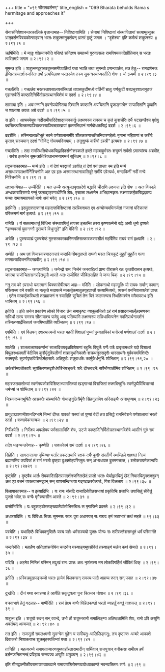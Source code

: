 +++
title = "०९९ श्रीरामदर्शनम्"
title_english = "099 Bharata beholds Rama s hermitage and approaches it"

+++


सेनासंनिवेशानन्तरकालिकं वृत्तान्तमाह-- निविष्टायामिति । सेनायां
निविष्टायां संस्थापितायां सत्यामुत्सुकः भ्रातृदर्शनविषयकोत्साहवान् भरतः
शत्रुघ्नमनुदर्शयन् भ्रातरं द्रष्टुं जगाम । "दृशेश्च" इति कर्मत्वं
शत्रुघ्नस्य  ॥  २।९९।१  ॥   

  

ऋषिमिति । मे मातृ़ः शीघ्रमानयेति वसिष्ठं सन्दिश्य सम्प्रार्थ्य
गुरुवत्सलः रामविषयकातिप्रीतिमान् स भरतः त्वरितमग्रे जगाम  ॥  २।९९।२  ॥   

  

सुमन्त्र इति । शत्रुघ्नमदूराच्छत्रुघ्नसमीपवर्तित्वं यथा भवति तथा
सुमन्त्रो ऽप्यन्ववर्तत, तत्र हेतुः-- रामदर्शनजः ईप्सितरामदर्शनजनितः
तर्षो ऽत्यभिलाषः भरतस्येव तस्य सुमन्त्रस्याप्यस्तीति शेषः । चो ऽप्यर्थे
 ॥  २।९९।३  ॥   

  

गच्छन्निति । गच्छन्नेव भरतस्तापसालयसंस्थितां तापसकुटीमध्ये वर्तिनीं
भ्रातुः पर्णकुटीं पत्रप्रचुरशालामुटजं गृहान्तर्वर्ति
काष्ठादिनिर्मितोन्नतस्थानविशेषं च ददर्श  ॥  २।९९।४  ॥   

  

शालाया इति । अवभग्नानि हवनोपयोगितया छिन्नानि काष्ठानि अपचितानि
पूजाङ्गत्वेन सम्पादितानि पुष्पाणि च शालाया अग्रतः अग्रे ददर्श  ॥  २।९९।५
 ॥   

  

स इति । आश्रममेयुषः नदीसमीपादिदेशाद्गमनकर्तुः लक्ष्मणस्य रामस्य च कृतं
कुशचीरैः दर्भैः पटखण्डैश्च वृक्षेषु
क्वचित्क्वचित्कस्याञ्चित्कस्याञ्चिच्छाखायां कृतमभिज्ञानं मार्गबोधकचिह्नं
ददर्श  ॥  २।९९।६  ॥   

  

ददर्शेति । तस्मिन्प्रत्यक्षीभूते भवने पर्णशालासमीपे
शीतकारणाच्छीतनिवारणहेतोः मृगानां महिषाणां च करीषैः कृतान् सञ्चयान् ददर्श
"गोविट् गोमयमस्त्रियाम् । तत्तुशुष्कं करीषो ऽस्त्री" इत्यमरः  ॥  २।९९।७
 ॥   

  

गच्छन्निति । तदा रामस्थितिबोधकचिह्नादिदर्शनोत्तरकाले हृष्टो
महाबाहुर्भरतः शत्रुघ्नं सर्वशो ऽमात्यांश्च अब्रवीत् । सर्वश इत्यनेन
सुमन्त्रातिरिक्तानामप्यागमनं सूचितम्  ॥  २।९९।८  ॥   

  

तद्वचनाकारमाह-- मन्ये इति । यं देशं भरद्वाजो ऽब्रवीत् तं देशं वयं
प्राप्ताः स्म इति मन्ये असाधारणलक्षणैर्निश्चिनोमि अत एव इतः
अस्मात्स्थानान्नातिदूरे समीपे एवेत्यर्थः, मन्दाकिनीं नदीं मन्ये
निश्चिनोमि  ॥  २।९९।९  ॥   

  

लक्षणान्येवाह-- उच्चैरिति । यतः उच्चैः अत्युन्नतवृक्षप्रदेशे बद्धानि
चीराणि लक्ष्यन्त इति शेषः । अतः विकाले अन्धकारादिसमये गन्तुं
जलाद्याहरणार्थमिति शेषः, इच्छता लक्ष्मणेन अभिज्ञानकृतः
लक्ष्मणकर्तृकचिह्नज्ञाप्यः पन्थाः रामाश्रमप्रापको मार्गः अयं भवेत्  ॥ 
२।९९।१०  ॥   

  

इदमिति । इदमुदात्तदन्तानां महादन्तविशिष्टानां तरस्विनामत एव
अन्योन्यमभिगर्जतां गजानां परिक्रान्तं परिक्रमणं मार्ग इत्यर्थः  ॥ 
२।९९।११  ॥   

  

यमिति । यं सततमाधातुं विधिना संस्थापयितुं तापसा इच्छन्ति तस्य
कृष्णवर्त्मनो वह्नेः असौ धूमो दृश्यते "कृष्णवर्त्मा पुमानग्नौ दुराचारे
विधुन्तुदे" इति मेदिनी  ॥  २।९९।१२  ॥   

  

अत्रेति । पुरुषव्याघ्रं पुरुषश्रेष्ठं गुरुसत्कारकारिणमतिसत्कारकरणशीलं
महर्षिमिव राघवं रामं द्रक्ष्यामि  ॥  २।९९।१३  ॥   

  

अथेति । अथ एवं विचारकरणादनन्तरं मन्दाकिनीमनुप्राप्तो राघवो भरतः
चित्रकूटं मुहूर्तं मुहूर्तेन गत्वा तममात्यादिजनमिदमब्रवीत्  ॥  २।९९।१४
 ॥   

  

तद्वचनाकारमाह-- जगत्यामिति । जनेन्द्रो रामः निर्जनं जनराहित्यं प्राप्य
वीरासने रतः कृतवीरासन इत्यर्थः, जगत्यां राजोचितासनरहितभूमौ आस्ते अतः
सजीवितं जीवितसहितं मे जन्म धिक्  ॥  २।९९।१५  ॥   

  

ननु तव को ऽपराधो यदात्मानं धिक्कारोषीत्यत आह-- मदिति । लोकनाथो
महाद्युतिः यो राघवः सर्वान् कामान् परित्यज्य वने वसति सः मत्कृते
मत्प्रयत्ने मत्कर्तृकमातुलगृहप्राप्तौ सत्यामित्यर्थः, व्यसनं
वननिवासक्लेशं प्राप्तः । एतेन मत्कर्तृकस्थितौ तत्प्रव्राजनं न स्यादिति
सूचितं तेन चिरं कालमन्यत्र स्थितिमत्त्वेन ममैवापराध इति ध्वनितम्  ॥ 
२।९९।१६  ॥   

  

इतीति । इति अनेन प्रकारेण लोको विचारः तेन समाकृष्टः व्याकुलचित्तो ऽहं
रामं प्रसादयन्सल्ँलक्ष्मणस्य सन्निधौ तस्य रामस्य सीतायाश्च पादेषु अद्य
पतिष्यामि लक्ष्मणस्य सन्निधावित्यनेन मदतिप्रार्थनादर्शनं
तस्मिन्नप्यार्द्रचित्तत्वं जनयिष्यतीति व्यञ्जितम्  ॥  २।९९।१७  ॥   

  

एवमिति । एवं विलपन् दशरथात्मजो भरतः महतीं विशालां पुण्यां पुण्यप्रापिकां
मनोरमां पर्णशालां ददर्श  ॥  २।९९।१८  ॥   

  

शालेति । शालतालाश्वकर्णानां सालादित्रयवृक्षविशेषाणां बहुभिः विपुलैः
पर्णैः पत्रैः प्रावृतामध्वरे यज्ञे विशालां विपुलस्थलवतीं वेदीमिव
कुशैर्मृदुविस्तीर्णां शक्रायुधनिकाशैः शक्रधनुस्सदृशैः भारसाधनैः
गुर्ववयवविशिष्टैः रुक्मपृष्ठैः सुवर्णपृष्ठविशिष्टैर्महासारैः अतिपुष्टैः
शत्रुबाधकैः कार्मुकैर्धनुर्भिः शोभिताम्  ॥  २।९९।१९,२०  ॥   

  

अर्करश्मिप्रतीकाशैः सूर्यकिरणसदृशैर्धघौरैर्भयङ्करैः शरैः दीप्तवदनैः
सर्पैर्भोगवतीमिव शोभिताम्  ॥  २।९९।२१  ॥   

  

महारजतवासोभ्यां स्वर्णमयकोशविशिष्टाभ्यामसिभ्यां खड्गाभ्यां विराजितां
रुक्मबिन्दुभिः स्वर्णपुष्पैर्विचित्राभ्यां चर्मभ्यां च शोभिताम्  ॥ 
२।९९।२२  ॥   

  

चित्रकाञ्चनभूषितैः आसक्तैः संस्थापितैः गोधाङ्गुलित्रैर्मृगैः सिंहगुहामिव
अरिसङ्घैः अनाधृष्याम्  ॥  २।९९।२३  ॥   

  

प्रागुदक्प्रवणामीशानदिग्भागे निम्नां दीप्तः पावको यस्यां तां पुण्यां
वेदीं तत्र प्रसिद्धे रामनिवेशने पर्णशालायां भरतो ददर्श ।
षण्णामेकत्रान्वयः  ॥  २।९९।२४  ॥   

  

निरीक्ष्येति । निरीक्ष्य अवलोक्य पर्णशालामिति शेषः, उटजे
काष्ठादिनिर्मितोन्नतस्थानविशेषे आसीनं गुरुं रामं ददर्श  ॥  २।९९।२५  ॥   

  

तदेव भङ्ग्यन्तरेणाह-- कृष्णेति । पावकोपमं रामं ददर्श  ॥  २।९९।२६  ॥   

  

सिंहेति । सागरान्तायाः पृथिव्याः भर्तारं प्रकटतयापि रक्षकं दर्भैः कुशैः
संस्तीर्णे स्थण्डिले शाश्वतं नित्यं ब्रह्माणमिव उपविष्टं तं रामं भरतो
दृष्ट्वा दुःखमोहपरिप्लुतः सन् अभ्यधावत द्रुतमगच्छत् । श्लोकत्रयमेकान्वयि
 ॥  २।९९।२७२९  ॥   

  

दृष्ट्वेति । दृष्ट्वैव आर्तः सेवकादिरहितरामदर्शनजनितखेदं प्राप्तो भरतः
धैर्याद्वारयितुं खेदं निवारयितुमशक्नुवन् अत एव वचनं व्यक्तवाचमब्रुवन्
सन् बाष्पसन्दिग्धया गद्गदाक्षरयेत्यर्थः, गिरा विललाप  ॥  २।९९।३०  ॥   

  

विलापाकारमाह-- य इत्यादिभिः । यः रामः संसदि राजादिसेवितसभायां प्रकृतिभिः
प्रजाभिः उपासितुं सेवितुं युक्तो भवेत् सः वन्यैः मृगैरुपासीन आस्ते  ॥ 
२।९९।३१  ॥   

  

वासोभिरिति । यः बहुसाहस्रैरसङ्ख्यातैर्वासोभिरुचितः स मृगाजिने प्रवस्ते
 ॥  २।९९।३२  ॥   

  

अधारयदिति । यः विविधाः चित्राः सुमनसः स्रजः पुरा अधारयत् सः राघवः इमं
जटाभारं कथं सहते  ॥  ९९।३३  ॥   

  

यस्येति । यथादिष्टैः विधिवदनुष्ठितैः यस्य यज्ञैः धर्मसञ्चयो युक्तः
योग्यः सः शरीरक्लेशसम्भूतं धर्मं परिमार्गते  ॥  २।९९।३४  ॥   

  

चन्दनेनेति । महार्हेण अतिप्रशंसनीयेन चन्दनेन यस्याङ्गमुपसेवितं तस्याङ्गं
मलेन कथं सेव्यते  ॥  २।९९।३५  ॥   

  

यदिति । अहमेव निमित्तं यस्मिन् तद्दुःखं रामः प्राप्तः अतः नृशंसस्य मम
लोकविगर्हितं जीवितं धिक्  ॥  २।९९।३६  ॥   

  

इतीति । प्रस्विन्नमुखपङ्कजो भरतः इत्येवं विलपन्सन् रामस्य पादौ अप्राप्य
रुदन् सन् पपात  ॥  २।९९।३७  ॥   

  

दुःखेति । दीनं यथा स्यात्तथा हे आर्येति सकृदुक्त्वा पुनः किञ्चन नोवाच  ॥ 
२।९९।३८  ॥   

  

वचनाभावे हेतुं वदन्नाह-- बाष्पैरिति । रामं प्रेक्ष्य बाष्पैः पिहितकण्ठो
भरतो व्याहर्तुं वक्तुं नाशकत्  ॥  २।९९।३९  ॥   

  

शत्रुघ्न इति । शत्रुघो रुदन् सन् ववन्दे, उभौ तौ शत्रुघ्नरामौ समालिङ्ग्य
अतिष्ठतामिति शेषः, रामो ऽपि अश्रूणि अवर्तयत् अत्यजत्  ॥  २।९९।४०  ॥   

  

तत इति । राजसुतौ रामलक्ष्मणौ सुमन्त्रेण गुहेन च समीयतुः आलिलिङ्गतुः,
तत्र दृष्टान्तः अम्बरे आकाशे दिवाकरो निशाकरश्च शुक्रबृहस्पतिभ्यां यथा  ॥ 
२।९९।४१  ॥   

  

तानिति । महत्यरण्ये समागतान्वारणयूथपार्हांस्तारामादीन् पार्थिवान्
राजपुत्रान् वनौकसः समीक्ष्य हर्षं दर्शनजनितानन्दं प्रविहाय सन्त्यज्य
अश्रूणि अमुञ्चन्  ॥  २।९९।४२  ॥   

  

इति श्रीमद्वाल्मीकीयरामायणव्याख्याने रामायणशिरोमणावयोध्याकाण्डे
नवनवतितमः सर्गः  ॥  २।९९  ॥   

  

  


